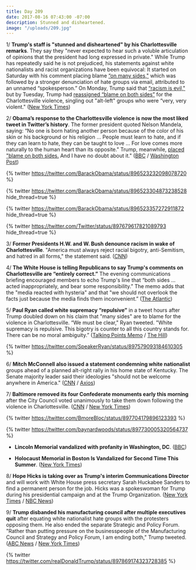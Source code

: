 ```yaml
---
title: Day 209
date: 2017-08-16 07:43:00 -07:00
description: Stunned and disheartened.
image: "/uploads/209.jpg"
---
```


1/ **Trump's staff is "stunned and disheartened" by his Charlottesville remarks**. They say they "never expected to hear such a voluble articulation of opinions that the president had long expressed in private." While Trump has repeatedly said he is not prejudiced, his statements against white nationalists and racist organizations have been equivocal: It started on Saturday with his comment placing blame [“on many sides,"](https://whatthefuckjusthappenedtoday.com/2017/08/14/day-207/#1-the-white-house-issued-a-statement) which was followed by a stronger denunciation of hate groups via email, attributed to an unnamed “spokesperson.” On Monday, Trump said that [“racism is evil,"](https://whatthefuckjusthappenedtoday.com/2017/08/14/day-207/#5-trump-finally-denounced-white-supr) but by Tuesday, Trump had [reassigned “blame on both sides”](https://whatthefuckjusthappenedtoday.com/2017/08/15/day-208/#2-trump-again-blamed-both-sides-for) for the Charlottesville violence, singling out "alt-left" groups who were “very, very violent." ([New York Times](https://www.nytimes.com/2017/08/15/us/politics/trump-charlottesville-white-nationalists.html))

2/ **Obama’s response to the Charlottesville violence is now the most liked tweet in Twitter’s history**. The former president quoted Nelson Mandela, saying: “No one is born hating another person because of the color of his skin or his background or his religion … People must learn to hate, and if they can learn to hate, they can be taught to love … For love comes more naturally to the human heart than its opposite." Trump, meanwhile, [placed "blame on both sides.](https://whatthefuckjusthappenedtoday.com/2017/08/15/day-208/#2-trump-again-blamed-both-sides-for) And I have no doubt about it." ([BBC](http://www.bbc.com/news/technology-40945096) / [Washington Post](https://www.washingtonpost.com/news/the-fix/wp/2017/08/15/obamas-response-to-charlottesville-violence-is-one-of-the-most-popular-in-twitters-history/))

{% twitter https://twitter.com/BarackObama/status/896523232098078720 %}

{% twitter https://twitter.com/BarackObama/status/896523304873238528 hide_thread=true %}

{% twitter https://twitter.com/BarackObama/status/896523357272911872 hide_thread=true %}

{% twitter https://twitter.com/Twitter/status/897679617821089793 hide_thread=true %}

3/ **Former Presidents H.W. and W. Bush denounce racism in wake of Charlottesville**. "America must always reject racial bigotry, anti-Semitism, and hatred in all forms," the statement said. ([CNN](http://www.cnn.com/2017/08/16/politics/george-h-w-bush-george-w-bush-charlottesville-statement/index.html))

4/ **The White House is telling Republicans to say Trump's comments on Charlottesville are “entirely correct.”** The evening communications briefing encouraged members to echo Trump's line that “both sides … acted inappropriately, and bear some responsibility.” The memo adds that the "media reacted with hysteria" and that "we should not overlook the facts just because the media finds them inconvenient.” ([The Atlantic](https://www.theatlantic.com/politics/archive/2017/08/the-president-was-entirely-correct/537042/))

5/ **Paul Ryan called white supremacy “repulsive”** in a tweet hours after Trump doubled down on his claim that "many sides" are to blame for the violence in Charlottesville. “We must be clear," Ryan tweeted. "White supremacy is repulsive. This bigotry is counter to all this country stands for. There can be no moral ambiguity.” ([Talking Points Memo](http://talkingpointsmemo.com/livewire/paul-ryan-condemns-white-supremacy-after-trump-press-conference) / [The Hill](http://thehill.com/homenews/house/346701-ryan-white-supremacy-is-repulsive))

{% twitter https://twitter.com/SpeakerRyan/status/897579093184610305 %}

6/ **Mitch McConnell also issued a statement condemning white nationalist** groups ahead of a planned alt-right rally in his home state of Kentucky. The Senate majority leader said their ideologies "should not be welcome anywhere in America." ([CNN](http://www.cnn.com/2017/08/16/politics/mitch-mcconnell-donald-trump-charlottesville-response/) / [Axios](https://www.axios.com/mcconnell-white-nationalist-views-should-not-be-welcome-in-u-s-2473675617.html))

7/ **Baltimore removed its four Confederate monuments early this morning** after the City Council voted unanimously to take them down following the violence in Charlottesville. ([CNN](http://www.cnn.com/2017/08/16/us/baltimore-confederate-monuments-removal/index.html) / [New York Times](https://www.nytimes.com/2017/08/16/us/baltimore-confederate-statues.html))

{% twitter https://twitter.com/BmoreBloc/status/897704179896123393 %}

{% twitter https://twitter.com/baynardwoods/status/897730005320564737 %}

* **Lincoln Memorial vandalized with profanity in Washington, DC**. ([BBC](http://www.bbc.com/news/world-us-canada-40942428))

* **Holocaust Memorial in Boston Is Vandalized for Second Time This Summer**. ([New York Times](https://www.nytimes.com/2017/08/15/us/holocaust-memorial-boston.html))

8/ **Hope Hicks is taking over as Trump's interim Communications Director** and will work with White House press secretary Sarah Huckabee Sanders to find a permanent person for the job. Hicks was a spokeswoman for Trump during his presidential campaign and at the Trump Organization. ([New York Times](https://www.nytimes.com/2017/08/16/us/politics/hope-hicks-white-house-communications-director.html) / [NBC News](http://www.nbcnews.com/politics/politics-news/hope-hicks-tapped-be-trump-s-interim-communications-director-n793136))

9/ **Trump disbanded his manufacturing council after multiple executives quit** after equating white nationalist hate groups with the protesters opposing them. He also ended the separate Strategic and Policy Forum. "Rather than putting pressure on the businesspeople of the Manufacturing Council and Strategy and Policy Forum, I am ending both," Trump tweeted. ([ABC News](http://abcnews.go.com/Politics/trump-announces-end-manufacturing-council-amid-resignations/story?id=49253229) / [New York Times](https://www.nytimes.com/2017/08/16/business/trumps-council-ceos.html))

{% twitter https://twitter.com/realDonaldTrump/status/897869174323728385 %}